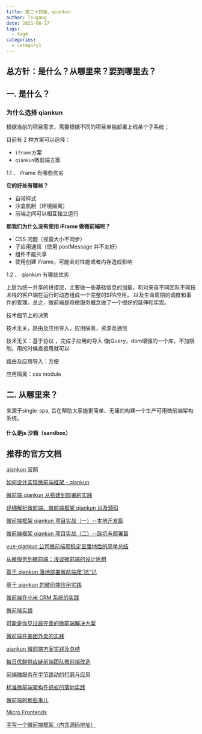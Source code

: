 ```yaml
---
title: 第二十四章、qiankun
author: liugang
date: 2021-08-17
tags:
  - tag4
categories:
  - category1
---
```


<Boxx  changeTime="5000"/>

## 总方针：是什么？从哪里来？要到哪里去？

## 一. 是什么？

### 为什么选择 qiankun

根据当前的项目需求，需要根据不同的项目单独部署上线某个子系统；

目前有 2 种方案可以选择：

- `iframe`方案
- `qiankun`微前端方案

1.1 、 iframe 有哪些优劣

**它的好处有哪些？**

- 自带样式
- 沙盒机制（环境隔离）
- 前端之间可以相互独立运行

**那我们为什么没有使用 iFrame 做微前端呢？**

- CSS 问题（视窗大小不同步）
- 子应用通信（使用 postMessage 并不友好）
- 组件不能共享
- 使用创建 iframe，可能会对性能或者内存造成影响

1.2 、 qiankun 有哪些优劣

上层为统一共享的拼接层，主要做一些基础信息的加载，和对来自不同团队不同技术栈的客户端在运行时动态组成一个完整的SPA应用，
以及生命周期的调度和事件的管理。总之，微前端是将微服务概念做了一个很好的延伸和实现。

技术细节上的决策

技术无关，路由及应用导入，应用隔离，资源及通信

技术无关：基于协议 ，完成子应用的导入  像jQuery，dom增强的一个库，不加限制，用的时候直接用就可以

路由及应用导入：方便

应用隔离：css module

## 二. 从哪里来？

来源于single-spa, 旨在帮助大家能更简单、无痛的构建一个生产可用微前端架构系统。

#### 什么是js 沙箱（sandbox）



## 推荐的官方文档

[qiankun 官网](https://qiankun.umijs.org/zh/guide)

[如何设计实现微前端框架 - qiankun](https://zhuanlan.zhihu.com/p/200775337?utm_source=ZHShareTargetIDMore)

[微前端 qiankun 从搭建到部署的实践](https://juejin.im/post/6875462470593904653)

[详细解析微前端、微前端框架 qiankun 以及源码](https://mp.weixin.qq.com/s/67FBqDlr5-PNcggS0gdArA)

[微前端框架 qiankun 项目实战（一）--本地开发篇](https://mp.weixin.qq.com/s/X95qV8zrB-XgG_IlaILvAQ)

[微前端框架 qiankun 项目实战（二）--踩坑与部署篇](https://mp.weixin.qq.com/s/zBBpZNOU_ewd2U_szE5OBA)

[vue-qiankun 公司微前端项稳定目落地后的简单总结](https://juejin.cn/post/6986565026387591205)

[从微服务到微前端：浅谈微前端的设计思想](https://mp.weixin.qq.com/s/rJ0yMBcDvm9KD0OF2gLfAA)

[基于 qiankun 落地部署微前端爬”坑“记](https://mp.weixin.qq.com/s/G2gZrOkvlsqsPK5lL0nqdg)

[基于 qiankun 的微前端应用实践](https://juejin.cn/post/6938207400457404430)

[微前端在小米 CRM 系统的实践](https://link.juejin.cn/?target=https%3A%2F%2Fxiaomi-info.github.io%2F2020%2F04%2F14%2Ffe-microfrontends-practice%2F)

[微前端实践](https://juejin.im/post/6844903816295350279)

[可能是你见过最完善的微前端解决方案](https://link.juejin.cn/?target=https%3A%2F%2Fzhuanlan.zhihu.com%2Fp%2F78362028)

[微前端在美团外卖的实践](https://link.juejin.cn/?target=https%3A%2F%2Ftech.meituan.com%2F2020%2F02%2F27%2Fmeituan-waimai-micro-frontends-practice.html)

[qiankun 微前端方案实践及总结](https://juejin.im/post/6844904185910018062)

[每日优鲜供应链前端团队微前端改造](https://juejin.cn/post/6844903943873675271)

[前端微服务在字节跳动的打磨与应用](https://juejin.cn/post/6844904046487142408)

[标准微前端架构在蚂蚁的落地实践](https://link.juejin.cn/?target=https%3A%2F%2Fdeveloper.aliyun.com%2Farticle%2F742576)

[微前端的那些事儿](https://microfrontends.cn/)

[Micro Frontends](https://micro-frontends.org/)

[手写一个微前端框架（内含源码地址）](https://blog.csdn.net/lunahaijiao/article/details/108016383)
